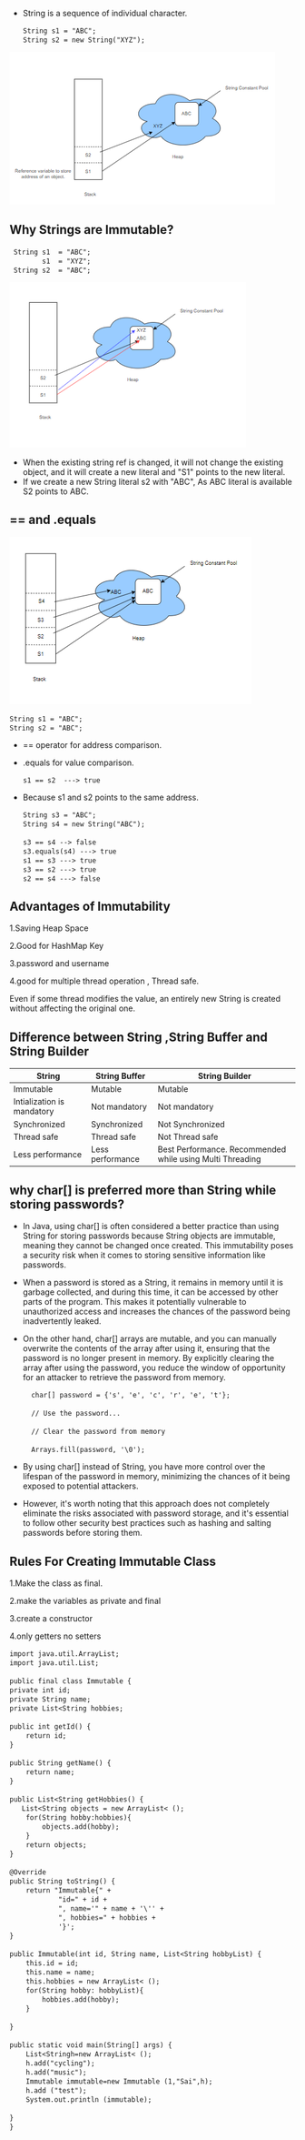 

* String is a sequence of individual character.
    


      String s1 = "ABC";
      String s2 = new String("XYZ");

![Strings11.PNG](Strings11.PNG)

## Why Strings are Immutable?

     String s1  = "ABC";
            s1  = "XYZ";
     String s2  = "ABC";
   
![Strings22.PNG](Strings22.PNG)

* When the existing string ref is changed, it will not change the existing object, and it will create a new literal and "S1" points to the new literal.
* If we create a new String literal s2 with "ABC", As ABC literal is available S2 points to ABC.

   
## == and .equals

![Strings33.PNG](Strings33.PNG)

    String s1 = "ABC";
    String s2 = "ABC";

* == operator for address comparison.
* .equals for value comparison.

      s1 == s2  ---> true

* Because s1 and s2 points to the same address.

      String s3 = "ABC";
      String s4 = new String("ABC");

      s3 == s4 --> false
      s3.equals(s4) ---> true
      s1 == s3 ---> true
      s3 == s2 ---> true
      s2 == s4 ---> false



## Advantages of Immutability

1.Saving Heap Space

2.Good for HashMap Key

3.password and username

4.good for multiple thread operation , Thread safe.

  Even if some thread modifies the value, an entirely new String is created without affecting the original one.


## Difference between String ,String Buffer and String Builder

| String | String Buffer | String Builder |
| --- | --- | --- |
| Immutable | Mutable | Mutable |
| Intialization is mandatory | Not mandatory | Not mandatory |
| Synchronized | Synchronized | Not Synchronized |
| Thread safe | Thread safe | Not Thread safe |
| Less performance | Less performance | Best Performance. Recommended while using Multi Threading |


## why char[] is preferred more than String while storing passwords?

* In Java, using char[] is often considered a better practice than using String for storing passwords because String objects are immutable, meaning they cannot be changed once created. This immutability poses a security risk when it comes to storing sensitive information like passwords.

* When a password is stored as a String, it remains in memory until it is garbage collected, and during this time, it can be accessed by other parts of the program. This makes it potentially vulnerable to unauthorized access and increases the chances of the password being inadvertently leaked.

* On the other hand, char[] arrays are mutable, and you can manually overwrite the contents of the array after using it, ensuring that the password is no longer present in memory. By explicitly clearing the array after using the password, you reduce the window of opportunity for an attacker to retrieve the password from memory.

        char[] password = {'s', 'e', 'c', 'r', 'e', 't'};

        // Use the password...
 
        // Clear the password from memory
      
        Arrays.fill(password, '\0');

* By using char[] instead of String, you have more control over the lifespan of the password in memory, minimizing the chances of it being exposed to potential attackers. 

* However, it's worth noting that this approach does not completely eliminate the risks associated with password storage, and it's essential to follow other security best practices such as hashing and salting passwords before storing them.

## Rules For Creating Immutable Class

1.Make the class as final.

2.make the variables as private and final

3.create a constructor

4.only getters no setters

    import java.util.ArrayList;
    import java.util.List;

    public final class Immutable {
    private int id;
    private String name;
    private List<String hobbies;

    public int getId() {
        return id;
    }

    public String getName() {
        return name;
    }
    
    public List<String getHobbies() {
       List<String objects = new ArrayList< ();
        for(String hobby:hobbies){
            objects.add(hobby);
        }
        return objects;
    }

    @Override
    public String toString() {
        return "Immutable{" +
                "id=" + id +
                ", name='" + name + '\'' +
                ", hobbies=" + hobbies +
                '}';
    }

    public Immutable(int id, String name, List<String hobbyList) {
        this.id = id;
        this.name = name;
        this.hobbies = new ArrayList< ();
        for(String hobby: hobbyList){
            hobbies.add(hobby);
        }

    }

    public static void main(String[] args) {
        List<Stringh=new ArrayList< ();
        h.add("cycling");
        h.add("music");
        Immutable immutable=new Immutable (1,"Sai",h);
        h.add ("test");
        System.out.println (immutable);

    }
    }